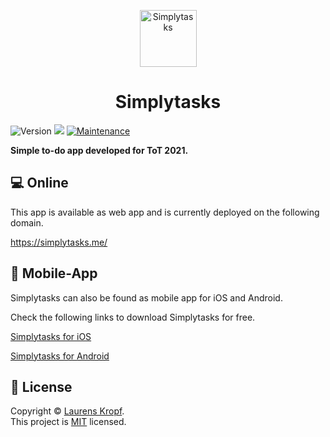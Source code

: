 <p align="center">
<img width="91" height="91" alt="Simplytasks" src="https://simplytasks.me/favicon.png"/>
</p>

<h1 align="center">Simplytasks</h1>
<p>
  <img alt="Version" src="https://img.shields.io/badge/version-1.0.0-blue.svg?cacheSeconds=2592000" />
  <img src="https://img.shields.io/badge/flutter-%3E%3D1.17.0-blue.svg" />
  <a href="https://github.com/kefranabg/readme-md-generator/graphs/commit-activity" target="_blank">
    <img alt="Maintenance" src="https://img.shields.io/badge/Maintained%3F-yes-green.svg" />
  </a>
  </a>
</p>

**Simple to-do app developed for ToT 2021.**

## 💻 Online

This app is available as web app and is currently deployed on the following domain.

<a href="https://simplytasks.me/" target="_blank">https://simplytasks.me/</a>

## 📱 Mobile-App

Simplytasks can also be found as mobile app for iOS and Android.

Check the following links to download Simplytasks for free.

<a href="https://simplytasks.me/" target="_blank">Simplytasks for iOS</a>

<a href="https://simplytasks.me/" target="_blank">Simplytasks for Android</a>

## 📝 License

Copyright © [Laurens Kropf](https://github.com/laurensk).<br />
This project is [MIT](https://github.com/laurensk/simplytasks_app/blob/master/LICENSE) licensed.